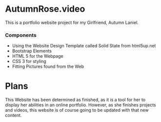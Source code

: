 # AutumnRose.video
This is a portfolio website project for my Girlfriend, Autumn Laniel.

### Components
* Using the Website Design Template called Solid State from html5up.net
* Bootstrap Elements
* HTML 5 for the Webpage
* CSS 3 for styling
* Fitting Pictures found from the Web

# Plans
This Website has been determined as finished, as it is a tool for her to display her abilities in an online portfolio. However, as she finishes projects and videos, this website is of course going to be updated with that new content. 
